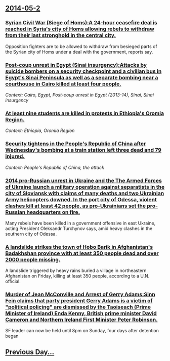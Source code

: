 ## [2014-05-2](/news/2014/05/2/index.md)

### [Syrian Civil War (Siege of Homs):A 24-hour ceasefire deal is reached in Syria's city of Homs allowing rebels to withdraw from their last stronghold in the central city. ](/news/2014/05/2/syrian-civil-war-siege-of-homs-pa-24-hour-ceasefire-deal-is-reached-in-syria-s-city-of-homs-allowing-rebels-to-withdraw-from-their-last-st.md)
Opposition fighters are to be allowed to withdraw from besieged parts of the Syrian city of Homs under a deal with the government, reports say.

### [Post-coup unrest in Egypt (Sinai insurgency):Attacks by suicide bombers on a security checkpoint and a civilian bus in Egypt's Sinai Peninsula as well as a separate bombing near a courthouse in Cairo killed at least four people. ](/news/2014/05/2/post-coup-unrest-in-egypt-sinai-insurgency-pattacks-by-suicide-bombers-on-a-security-checkpoint-and-a-civilian-bus-in-egyptas-sinai-peni.md)
_Context: Cairo, Egypt, Post-coup unrest in Egypt (2013-14), Sinai, Sinai insurgency_

### [At least nine students are killed in protests in Ethiopia's Oromia Region. ](/news/2014/05/2/at-least-nine-students-are-killed-in-protests-in-ethiopia-s-oromia-region.md)
_Context: Ethiopia, Oromia Region_

### [Security tightens in the People's Republic of China after Wednesday's bombing at a train station left three dead and 79 injured. ](/news/2014/05/2/security-tightens-in-the-people-s-republic-of-china-after-wednesday-s-bombing-at-a-train-station-left-three-dead-and-79-injured.md)
_Context: People's Republic of China, the attack_

### [2014 pro-Russian unrest in Ukraine and the The Armed Forces of Ukraine launch a military operation against separatists in the city of Sloviansk with claims of many deaths and two Ukrainian Army helicopters downed. In the port city of Odessa, violent clashes kill at least 42 people, as pro-Ukrainians set the pro-Russian headquarters on fire. ](/news/2014/05/2/2014-pro-russian-unrest-in-ukraine-and-the-the-armed-forces-of-ukraine-launch-a-military-operation-against-separatists-in-the-city-of-slovia.md)
Many rebels have been killed in a government offensive in east Ukraine, acting President Oleksandr Turchynov says, amid heavy clashes in the southern city of Odessa.

### [A landslide strikes the town of Hobo Barik in Afghanistan's Badakhshan province with at least 350 people dead and over 2000 people missing. ](/news/2014/05/2/a-landslide-strikes-the-town-of-hobo-barik-in-afghanistan-s-badakhshan-province-with-at-least-350-people-dead-and-over-2000-people-missing.md)
A landslide triggered by heavy rains buried a village in northeastern Afghanistan on Friday, killing at least 350 people, according to a U.N. official.

### [Murder of Jean McConville and Arrest of Gerry Adams:Sinn Fein claims that party president Gerry Adams is a victim of "political policing" are dismissed by the Taoiseach (Prime Minister of Ireland) Enda Kenny, British prime minister David Cameron and Northern Ireland First Minister Peter Robinson. ](/news/2014/05/2/murder-of-jean-mcconville-and-arrest-of-gerry-adams-psinn-fa-c-in-claims-that-party-president-gerry-adams-is-a-victim-of-political-policing.md)
SF leader can now be held until 8pm on Sunday, four days after detention began 

## [Previous Day...](/news/2014/05/1/index.md)

